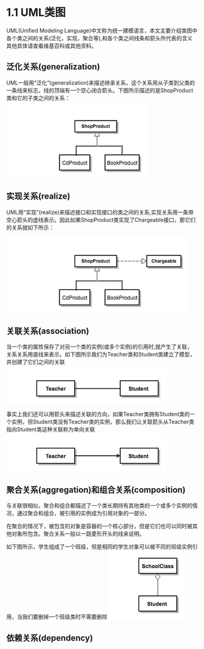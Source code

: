 # 1.1 UML类图

UML(Unified Modeling Language)中文称为统一建模语言，本文主要介绍类图中各个类之间的关系(泛化，实现，聚合等),和各个类之间线条和箭头所代表的含义其他具体请查看维基百科或其他资料。

## 泛化关系(generalization)

UML一般用“泛化”(generalization)来描述继承关系，这个关系用从子类到父类的一条线来标志，线的顶端有一个空心闭合箭头。下图所示描述的是ShopProduct类和它的子类之间的关系：
![](/assets/generalization.jpg)

## 实现关系(realize)

UML用“实现”(realize)来描述接口和实现接口的类之间的关系,实现关系用一条带空心箭头的虚线表示。因此如果ShopProduct类实现了Chargeable接口，那它们的关系就如下所示：

![](/assets/realize.jpg)

## 关联关系(association)
当一个类的属性保存了对另一个类的实例(或多个实例)的引用时,就产生了关联，关系关系用直线来表示。如下图所示我们为Teacher类和Student类建立了模型，并创建了它们之间的关联
![](/assets/association.jpg)

事实上我们还可以用箭头来描述关联的方向，如果Teacher类拥有Student类的一个实例，但Student类没有Teacher类的实例，那么我们让关联箭头从Teacher类指向Student类这种关联称为单向关联
![](/assets/单向关联.jpg)

## 聚合关系(aggregation)和组合关系(composition)
与关联很相似，聚合和组合都描述了一个类长期持有其他类的一个或多个实例的情况，通过聚合和组合，被引用的实例成为引用对象的一部分。

在聚合的情况下，被包含的对象是容器的一个核心部分，但是它们也可以同时被其他对象所包含。聚合关系一般以一跳菱形开头的线来说明。

如下图所示，学生组成了一个班级，但是相同的学生对象可以被不同的班级实例引用，当我们要删掉一个班级类时不需要删除
![](/assets/aggregation.jpg)



## 依赖关系(dependency)